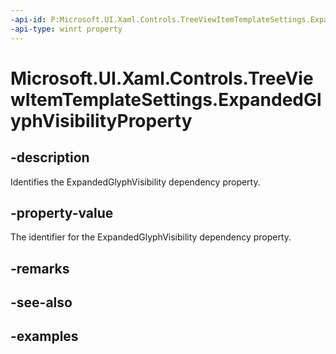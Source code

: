 ```yaml
---
-api-id: P:Microsoft.UI.Xaml.Controls.TreeViewItemTemplateSettings.ExpandedGlyphVisibilityProperty
-api-type: winrt property
---
```


<!-- Property syntax.
public DependencyProperty ExpandedGlyphVisibilityProperty { get; }
-->

# Microsoft.UI.Xaml.Controls.TreeViewItemTemplateSettings.ExpandedGlyphVisibilityProperty

## -description

Identifies the ExpandedGlyphVisibility dependency property.

## -property-value

The identifier for the ExpandedGlyphVisibility dependency property.

## -remarks

## -see-also

## -examples


